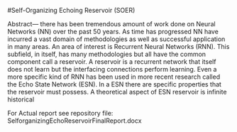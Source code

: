#Self-Organizing Echoing  Reservoir (SOER)

Abstract— there has been tremendous amount of work done on Neural Networks (NN) over the past 50 years. As time has progressed NN have incurred a vast domain of methodologies as well as successful application in many areas.  An area of interest is Recurrent Neural Networks (RNN).  This subfield, in itself, has many methodologies but all have the common component call a reservoir.  A reservoir is a recurrent network that itself does not learn but the interfacing connections perform learning. Even a more specific kind of RNN has been used in more recent research called the Echo State Network (ESN). In a ESN there are specific properties that the reservoir must possess. A theoretical aspect of ESN reservoir is infinite historical 

For Actual report see repository file: SelforganizingEchoReservoirFinalReport.docx
